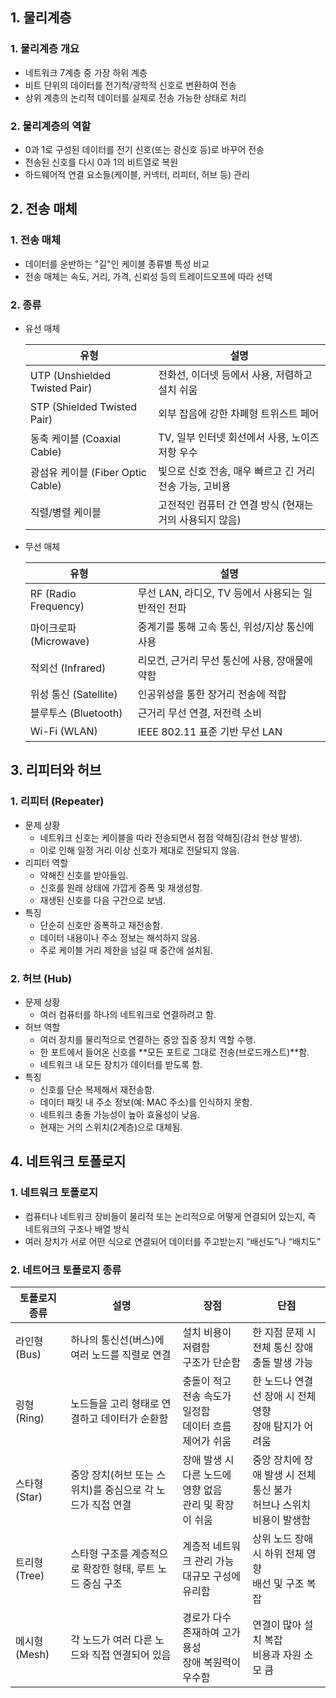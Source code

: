 ## 1. 물리계층
### 1. 물리계층 개요
 - 네트워크 7계층 중 가장 하위 계층
 - 비트 단위의 데이터를 전기적/광학적 신호로 변환하여 전송
 - 상위 계층의 논리적 데이터를 실제로 전송 가능한 상태로 처리

### 2. 물리계층의 역할
 - 0과 1로 구성된 데이터를 전기 신호(또는 광신호 등)로 바꾸어 전송
 - 전송된 신호를 다시 0과 1의 비트열로 복원
 - 하드웨어적 연결 요소들(케이블, 커넥터, 리피터, 허브 등) 관리

## 2. 전송 매체
### 1. 전송 매체
 - 데이터를 운반하는 "길"인 케이블 종류별 특성 비교
 - 전송 매체는 속도, 거리, 가격, 신뢰성 등의 트레이드오프에 따라 선택

### 2. 종류
- 유선 매체

  | 유형                            | 설명                                |
  | ----------------------------- | --------------------------------- |
  | UTP (Unshielded Twisted Pair) | 전화선, 이더넷 등에서 사용, 저렴하고 설치 쉬움       |
  | STP (Shielded Twisted Pair)   | 외부 잡음에 강한 차폐형 트위스트 페어             |
  | 동축 케이블 (Coaxial Cable)        | TV, 일부 인터넷 회선에서 사용, 노이즈 저항 우수     |
  | 광섬유 케이블 (Fiber Optic Cable)   | 빛으로 신호 전송, 매우 빠르고 긴 거리 전송 가능, 고비용 |
  | 직렬/병렬 케이블                     | 고전적인 컴퓨터 간 연결 방식 (현재는 거의 사용되지 않음) |

- 무선 매체

  | 유형                   | 설명                               |
  | -------------------- | -------------------------------- |
  | RF (Radio Frequency) | 무선 LAN, 라디오, TV 등에서 사용되는 일반적인 전파 |
  | 마이크로파 (Microwave)    | 중계기를 통해 고속 통신, 위성/지상 통신에 사용      |
  | 적외선 (Infrared)       | 리모컨, 근거리 무선 통신에 사용, 장애물에 약함      |
  | 위성 통신 (Satellite)    | 인공위성을 통한 장거리 전송에 적합              |
  | 블루투스 (Bluetooth)     | 근거리 무선 연결, 저전력 소비                |
  | Wi-Fi (WLAN)         | IEEE 802.11 표준 기반 무선 LAN         |


## 3. 리피터와 허브
### 1. 리피터 (Repeater)
 - 문제 상황
   - 네트워크 신호는 케이블을 따라 전송되면서 점점 약해짐(감쇠 현상 발생).
   - 이로 인해 일정 거리 이상 신호가 제대로 전달되지 않음.
 - 리피터 역할
   - 약해진 신호를 받아들임.
   - 신호를 원래 상태에 가깝게 증폭 및 재생성함.
   - 재생된 신호를 다음 구간으로 보냄.
 - 특징
   - 단순히 신호만 증폭하고 재전송함.
   - 데이터 내용이나 주소 정보는 해석하지 않음.
   - 주로 케이블 거리 제한을 넘길 때 중간에 설치됨.

### 2. 허브 (Hub)
 - 문제 상황
   - 여러 컴퓨터를 하나의 네트워크로 연결하려고 함.
 - 허브 역할
   - 여러 장치를 물리적으로 연결하는 중앙 집중 장치 역할 수행.
   - 한 포트에서 들어온 신호를 **모든 포트로 그대로 전송(브로드캐스트)**함.
   - 네트워크 내 모든 장치가 데이터를 받도록 함.
 - 특징
   -  신호를 단순 복제해서 재전송함.
   - 데이터 패킷 내 주소 정보(예: MAC 주소)를 인식하지 못함.
   - 네트워크 충돌 가능성이 높아 효율성이 낮음.
   - 현재는 거의 스위치(2계층)으로 대체됨.

## 4. 네트워크 토폴로지
### 1. 네트워크 토폴로지
 - 컴퓨터나 네트워크 장비들이 물리적 또는 논리적으로 어떻게 연결되어 있는지, 즉 네트워크의 구조나 배열 방식
 - 여러 장치가 서로 어떤 식으로 연결되어 데이터를 주고받는지 “배선도”나 “배치도”

### 2. 네트어크 토폴로지 종류
| 토폴로지 종류         | 설명| 장점| 단점                                         |
| --------------- | ----- | ----------------- | -------------------------- |
| 라인형 (Bus)       | 하나의 통신선(버스)에 여러 노드를 직렬로 연결         | 설치 비용이 저렴함<br>구조가 단순함               | 한 지점 문제 시 전체 통신 장애<br>충돌 발생 가능             |
| 링형 (Ring)       | 노드들을 고리 형태로 연결하고 데이터가 순환함          | 충돌이 적고 전송 속도가 일정함<br>데이터 흐름 제어가 쉬움  | 한 노드나 연결선 장애 시 전체 영향<br>장애 탐지가 어려움         |
| 스타형 (Star)      | 중앙 장치(허브 또는 스위치)를 중심으로 각 노드가 직접 연결 | 장애 발생 시 다른 노드에 영향 없음<br>관리 및 확장이 쉬움 | 중앙 장치에 장애 발생 시 전체 통신 불가<br>허브나 스위치 비용이 발생함 |
| 트리형 (Tree)      | 스타형 구조를 계층적으로 확장한 형태, 루트 노드 중심 구조  | 계층적 네트워크 관리 가능<br>대규모 구성에 유리함       | 상위 노드 장애 시 하위 전체 영향<br>배선 및 구조 복잡          |
| 메시형 (Mesh)      | 각 노드가 여러 다른 노드와 직접 연결되어 있음         | 경로가 다수 존재하여 고가용성<br>장애 복원력이 우수함     | 연결이 많아 설치 복잡<br>비용과 자원 소모 큼                |
